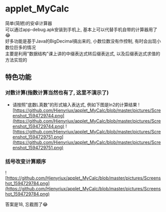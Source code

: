 # applet_MyCalc
简单(简陋)的安卓计算器  
可以通过app-debug.apk安装到手机上, 基本上可以代替手机自带的计算器用了😂  
好多功能是基于Java的BigDecimal搞出来的, 小数位数没有作控制, 有时会出现小数位巨多的情况  
主要是利用"数据结构"课上讲的中缀表达式转后缀表达式, 以及后缀表达式求值的方法实现的
## 特色功能
### 对数计算(指数计算当然也有了, 这里不演示了)
+ 请按照"底数L真数"的形式输入表达式, 例如下图是ln2的计算结果
![https://github.com/Hienyriux/applet_MyCalc/blob/master/pictures/Screenshot_1594729744.png](https://github.com/Hienyriux/applet_MyCalc/blob/master/pictures/Screenshot_1594729744.png)
![https://github.com/Hienyriux/applet_MyCalc/blob/master/pictures/Screenshot_1594729751.png](https://github.com/Hienyriux/applet_MyCalc/blob/master/pictures/Screenshot_1594729751.png)
### 括号改变计算顺序
![https://github.com/Hienyriux/applet_MyCalc/blob/master/pictures/Screenshot_1594729784.png](https://github.com/Hienyriux/applet_MyCalc/blob/master/pictures/Screenshot_1594729784.png)

答案是18, 忘截图了😂
